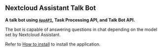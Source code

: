 ## Nextcloud Assistant Talk Bot

**A talk bot using [`AppAPI`](https://github.com/nextcloud/app_api), Task Processing API, and Talk Bot API.**

The bot is capable of answering questions in chat depending on the model set by Nextcloud Assistant.

Refer to [How to install](https://github.com/nextcloud/talk_bot_ai/blob/main/HOW_TO_INSTALL.md) to install the application.

